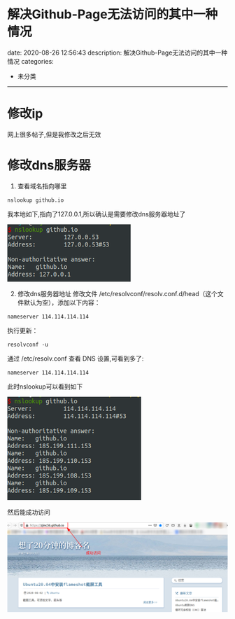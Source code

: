 # 解决Github-Page无法访问的其中一种情况
date: 2020-08-26 12:56:43
description: 解决Github-Page无法访问的其中一种情况
categories:
- 未分类
---
# 修改ip
网上很多帖子,但是我修改之后无效

# 修改dns服务器
1.  查看域名指向哪里
```
nslookup github.io
```
我本地如下,指向了127.0.0.1,所以确认是需要修改dns服务器地址了

![](../images/2020/08/20200826130349.png)


2.  修改dns服务器地址
修改文件 /etc/resolvconf/resolv.conf.d/head（这个文件默认为空），添加以下内容：
```
nameserver 114.114.114.114
```

执行更新：
```
resolvconf -u
```
通过 /etc/resolv.conf 查看 DNS 设置,可看到多了:
```
nameserver 114.114.114.114
```
此时nslookup可以看到如下

![](../images/2020/08/20200826130600.png)

然后能成功访问

![](../images/2020/08/20200826130832.png)



